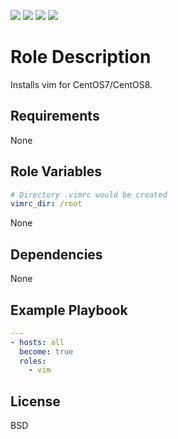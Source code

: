 [![](https://github.com/ansible-roles-matsumura/vim/workflows/ansible-lint/badge.svg)](https://github.com/ansible-roles-matsumura/vim/actions?query=workflow%3Aansible-lint)
[![](https://github.com/ansible-roles-matsumura/vim/workflows/molecule/badge.svg)](https://github.com/ansible-roles-matsumura/vim/actions?query=workflow%3Amolecule)
[![](https://github.com/ansible-roles-matsumura/vim/workflows/trailing%20whitespace/badge.svg)](https://github.com/ansible-roles-matsumura/vim/actions?query=workflow%3A%22trailing+whitespace%22)
[![](https://github.com/ansible-roles-matsumura/vim/workflows/yamllint/badge.svg)](https://github.com/ansible-roles-matsumura/vim/actions?query=workflow%3Ayamllint)

Role Description
=========

Installs vim for CentOS7/CentOS8.

Requirements
------------

None

Role Variables
--------------

```YAML
# Directory .vimrc would be created
vimrc_dir: /root
```

None

Dependencies
------------

None

Example Playbook
----------------

```YAML
---
- hosts: all
  become: true
  roles:
    - vim
```

License
-------

BSD
